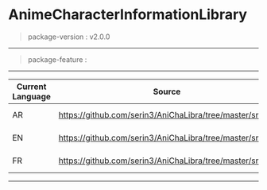 # AnimeCharacterInformationLibrary

> package-version : v2.0.0
--------------------------------------------------------------------------------------------------------
> package-feature :
--------------------------------------------------------------------------------------------------------
|   Current Language     |                     Source                                    |    Gender     |
| ---------------------- | ------------------------------------------------------------- | ------------- |
| AR                     | https://github.com/serin3/AniChaLibra/tree/master/src/ar      | Male / Female |
| EN                     | https://github.com/serin3/AniChaLibra/tree/master/src/en      | Male / Female |
| FR                     | https://github.com/serin3/AniChaLibra/tree/master/src/fr      | Male / Female |
--------------------------------------------------------------------------------------------------------
